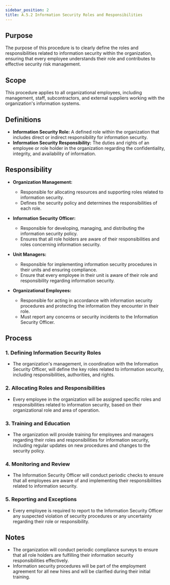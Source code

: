 ```yaml
---
sidebar_position: 2
title: A.5.2 Information Security Roles and Responsibilities
---
```


## Purpose
The purpose of this procedure is to clearly define the roles and responsibilities related to information security within the organization, ensuring that every employee understands their role and contributes to effective security risk management.

## Scope
This procedure applies to all organizational employees, including management, staff, subcontractors, and external suppliers working with the organization's information systems.

## Definitions
- **Information Security Role:** A defined role within the organization that includes direct or indirect responsibility for information security.
- **Information Security Responsibility:** The duties and rights of an employee or role holder in the organization regarding the confidentiality, integrity, and availability of information.

## Responsibility
- **Organization Management:**
  - Responsible for allocating resources and supporting roles related to information security.
  - Defines the security policy and determines the responsibilities of each role.

- **Information Security Officer:**
  - Responsible for developing, managing, and distributing the information security policy.
  - Ensures that all role holders are aware of their responsibilities and roles concerning information security.

- **Unit Managers:**
  - Responsible for implementing information security procedures in their units and ensuring compliance.
  - Ensure that every employee in their unit is aware of their role and responsibility regarding information security.

- **Organizational Employees:**
  - Responsible for acting in accordance with information security procedures and protecting the information they encounter in their role.
  - Must report any concerns or security incidents to the Information Security Officer.

## Process
### 1. Defining Information Security Roles
- The organization's management, in coordination with the Information Security Officer, will define the key roles related to information security, including responsibilities, authorities, and rights.

### 2. Allocating Roles and Responsibilities
- Every employee in the organization will be assigned specific roles and responsibilities related to information security, based on their organizational role and area of operation.

### 3. Training and Education
- The organization will provide training for employees and managers regarding their roles and responsibilities for information security, including regular updates on new procedures and changes to the security policy.

### 4. Monitoring and Review
- The Information Security Officer will conduct periodic checks to ensure that all employees are aware of and implementing their responsibilities related to information security.

### 5. Reporting and Exceptions
- Every employee is required to report to the Information Security Officer any suspected violation of security procedures or any uncertainty regarding their role or responsibility.

## Notes
- The organization will conduct periodic compliance surveys to ensure that all role holders are fulfilling their information security responsibilities effectively.
- Information security procedures will be part of the employment agreement for all new hires and will be clarified during their initial training.